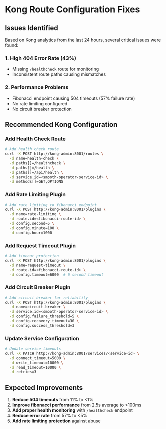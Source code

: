 # Kong Route Configuration Fixes

## Issues Identified

Based on Kong analytics from the last 24 hours, several critical issues were found:

### 1. High 404 Error Rate (43%)
- Missing `/healthcheck` route for monitoring
- Inconsistent route paths causing mismatches

### 2. Performance Problems
- Fibonacci endpoint causing 504 timeouts (57% failure rate)
- No rate limiting configured
- No circuit breaker protection

## Recommended Kong Configuration

### Add Health Check Route
```bash
# Add health check route
curl -X POST http://kong-admin:8001/routes \
  -d name=health-check \
  -d paths[]=/healthcheck \
  -d paths[]=/health \
  -d paths[]=/api/health \
  -d service.id=<smooth-operator-service-id> \
  -d methods[]=GET,OPTIONS
```

### Add Rate Limiting Plugin
```bash
# Add rate limiting to fibonacci endpoint
curl -X POST http://kong-admin:8001/plugins \
  -d name=rate-limiting \
  -d route.id=<fibonacci-route-id> \
  -d config.second=5 \
  -d config.minute=100 \
  -d config.hour=1000
```

### Add Request Timeout Plugin
```bash
# Add timeout protection
curl -X POST http://kong-admin:8001/plugins \
  -d name=request-timeout \
  -d route.id=<fibonacci-route-id> \
  -d config.timeout=6000  # 6 second timeout
```

### Add Circuit Breaker Plugin
```bash
# Add circuit breaker for reliability
curl -X POST http://kong-admin:8001/plugins \
  -d name=circuit-breaker \
  -d service.id=<smooth-operator-service-id> \
  -d config.failure_threshold=5 \
  -d config.recovery_timeout=30 \
  -d config.success_threshold=3
```

### Update Service Configuration
```bash
# Update service timeouts
curl -X PATCH http://kong-admin:8001/services/<service-id> \
  -d connect_timeout=5000 \
  -d write_timeout=10000 \
  -d read_timeout=10000 \
  -d retries=3
```

## Expected Improvements

1. **Reduce 504 timeouts** from 11% to <1%
2. **Improve fibonacci performance** from 2.5s average to <100ms
3. **Add proper health monitoring** with `/healthcheck` endpoint
4. **Reduce error rate** from 57% to <5%
5. **Add rate limiting protection** against abuse
